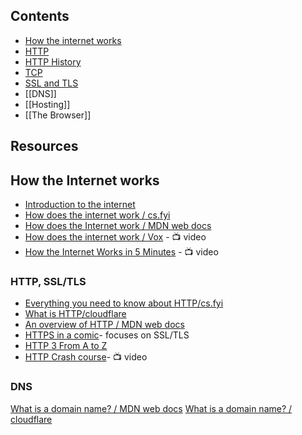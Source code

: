 ## Contents
- [How the internet works](How%20the%20internet%20works.md)
- [HTTP](HTTP.md)
- [HTTP History](HTTP%20History.md)
- [TCP](TCP.md)
- [SSL and TLS](SSL%20and%20TLS.md)
- [[DNS]]
- [[Hosting]]
- [[The Browser]]

## Resources
## How the Internet works
- [Introduction to the internet](https://roadmap.sh/guides/what-is-internet)
- [How does the internet work / cs.fyi](https://cs.fyi/guide/how-does-internet-work)
- [How does the Internet work / MDN web docs](https://developer.mozilla.org/en-US/docs/Learn/Common_questions/Web_mechanics/How_does_the_Internet_work)
- [How does the internet work / Vox](https://www.youtube.com/watch?v=TNQsmPf24go) - 📺 video
- [How the Internet Works in 5 Minutes](https://www.youtube.com/watch?v=7_LPdttKXPc) - 📺 video

### HTTP, SSL/TLS
- [Everything you need to know about HTTP/cs.fyi](https://cs.fyi/guide/http-in-depth)
- [What is HTTP/cloudflare](https://www.cloudflare.com/en-gb/learning/ddos/glossary/hypertext-transfer-protocol-http/)
- [An overview of HTTP / MDN web docs](https://developer.mozilla.org/en-US/docs/Web/HTTP/Overview)
- [HTTPS in a comic](https://howhttps.works/)- focuses on SSL/TLS
- [HTTP 3 From A to Z](https://www.smashingmagazine.com/2021/08/http3-core-concepts-part1/)
- [HTTP Crash course](https://www.youtube.com/watch?v=iYM2zFP3Zn0)- 📺 video

### DNS
[What is a domain name? / MDN web docs](https://developer.mozilla.org/en-US/docs/Learn/Common_questions/Web_mechanics/What_is_a_domain_name)
[What is a domain name? / cloudflare](https://www.cloudflare.com/en-gb/learning/dns/glossary/what-is-a-domain-name/)
